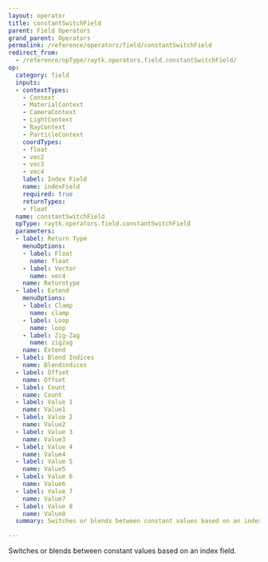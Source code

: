 ```yaml
---
layout: operator
title: constantSwitchField
parent: Field Operators
grand_parent: Operators
permalink: /reference/operators/field/constantSwitchField
redirect_from:
  - /reference/opType/raytk.operators.field.constantSwitchField/
op:
  category: field
  inputs:
  - contextTypes:
    - Context
    - MaterialContext
    - CameraContext
    - LightContext
    - RayContext
    - ParticleContext
    coordTypes:
    - float
    - vec2
    - vec3
    - vec4
    label: Index Field
    name: indexField
    required: true
    returnTypes:
    - float
  name: constantSwitchField
  opType: raytk.operators.field.constantSwitchField
  parameters:
  - label: Return Type
    menuOptions:
    - label: Float
      name: float
    - label: Vector
      name: vec4
    name: Returntype
  - label: Extend
    menuOptions:
    - label: Clamp
      name: clamp
    - label: Loop
      name: loop
    - label: Zig-Zag
      name: zigzag
    name: Extend
  - label: Blend Indices
    name: Blendindices
  - label: Offset
    name: Offset
  - label: Count
    name: Count
  - label: Value 1
    name: Value1
  - label: Value 2
    name: Value2
  - label: Value 3
    name: Value3
  - label: Value 4
    name: Value4
  - label: Value 5
    name: Value5
  - label: Value 6
    name: Value6
  - label: Value 7
    name: Value7
  - label: Value 8
    name: Value8
  summary: Switches or blends between constant values based on an index field.

---
```



Switches or blends between constant values based on an index field.